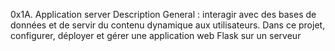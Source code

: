 0x1A. Application server
Description General :
interagir avec des bases de données et de servir du contenu dynamique aux utilisateurs. Dans ce projet, configurer, déployer et gérer une application web Flask sur un serveur